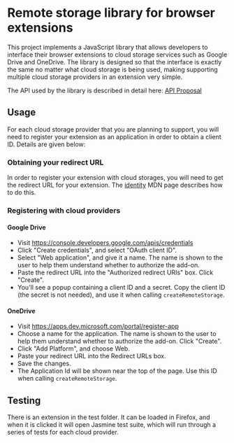 # Remote storage library for browser extensions
This project implements a JavaScript library that allows developers to interface their browser extensions to cloud storage services such as Google Drive and OneDrive. The library is designed so that the interface is exactly the same no matter what cloud storage is being used, making supporting multiple cloud storage providers in an extension very simple.

The API used by the library is described in detail here:
[API Proposal](/doc/API_proposal.md)

## Usage
For each cloud storage provider that you are planning to support, you will need to register your extension as an application in order to obtain a client ID. Details are given below:
### Obtaining your redirect URL
In order to register your extension with cloud storages, you will need to get the redirect URL for your extension. The [identity](https://developer.mozilla.org/en-US/docs/Mozilla/Add-ons/WebExtensions/API/identity#Getting_the_redirect_URL) MDN page describes how to do this.
### Registering with cloud providers
#### Google Drive
- Visit https://console.developers.google.com/apis/credentials
- Click "Create credentials", and select "OAuth client ID".
- Select "Web application", and give it a name. The name is shown to the user to help them understand whether to authorize the add-on.
- Paste the redirect URL into the "Authorized redirect URIs" box.
Click "Create".
- You'll see a popup containing a client ID and a secret. Copy the client ID (the secret is not needed), and use it when calling `createRemoteStorage`.
#### OneDrive
- Visit https://apps.dev.microsoft.com/portal/register-app
- Choose a name for the application. The name is shown to the user to help them understand whether to authorize the add-on. Click "Create".
- Click "Add Platform", and choose Web.
- Paste your redirect URL into the Redirect URLs box.
- Save the changes.
- The Application Id will be shown near the top of the page. Use this ID when calling `createRemoteStorage`.

## Testing
There is an extension in the test folder. It can be loaded in Firefox, and when 
it is clicked it will open Jasmine test suite, which will run through a series of tests for each cloud provider.
